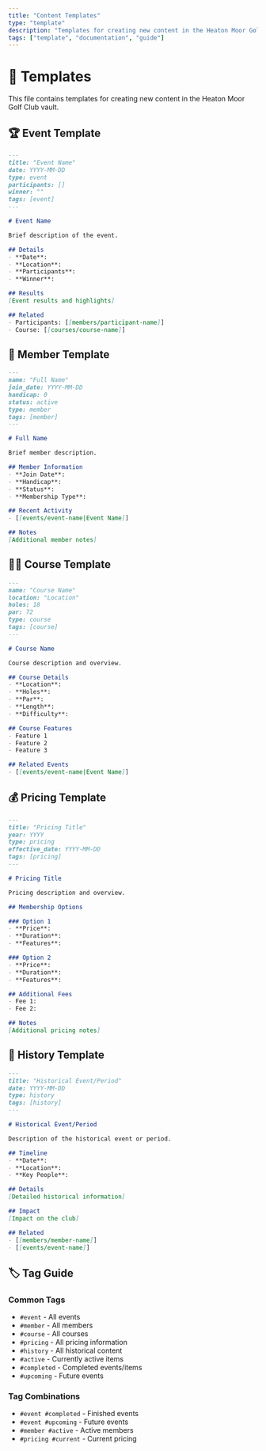 ```yaml
---
title: "Content Templates"
type: "template"
description: "Templates for creating new content in the Heaton Moor Golf Club vault"
tags: ["template", "documentation", "guide"]
---
```


# 📝 Templates

This file contains templates for creating new content in the Heaton Moor Golf Club vault.

## 🏆 Event Template

```markdown
---
title: "Event Name"
date: YYYY-MM-DD
type: event
participants: []
winner: ""
tags: [event]
---

# Event Name

Brief description of the event.

## Details
- **Date**: 
- **Location**: 
- **Participants**: 
- **Winner**: 

## Results
[Event results and highlights]

## Related
- Participants: [[members/participant-name]]
- Course: [[courses/course-name]]
```

## 👥 Member Template

```markdown
---
name: "Full Name"
join_date: YYYY-MM-DD
handicap: 0
status: active
type: member
tags: [member]
---

# Full Name

Brief member description.

## Member Information
- **Join Date**: 
- **Handicap**: 
- **Status**: 
- **Membership Type**: 

## Recent Activity
- [[events/event-name|Event Name]]

## Notes
[Additional member notes]
```

## 🏌️‍♂️ Course Template

```markdown
---
name: "Course Name"
location: "Location"
holes: 18
par: 72
type: course
tags: [course]
---

# Course Name

Course description and overview.

## Course Details
- **Location**: 
- **Holes**: 
- **Par**: 
- **Length**: 
- **Difficulty**: 

## Course Features
- Feature 1
- Feature 2
- Feature 3

## Related Events
- [[events/event-name|Event Name]]
```

## 💰 Pricing Template

```markdown
---
title: "Pricing Title"
year: YYYY
type: pricing
effective_date: YYYY-MM-DD
tags: [pricing]
---

# Pricing Title

Pricing description and overview.

## Membership Options

### Option 1
- **Price**: 
- **Duration**: 
- **Features**: 

### Option 2
- **Price**: 
- **Duration**: 
- **Features**: 

## Additional Fees
- Fee 1: 
- Fee 2: 

## Notes
[Additional pricing notes]
```

## 📖 History Template

```markdown
---
title: "Historical Event/Period"
date: YYYY-MM-DD
type: history
tags: [history]
---

# Historical Event/Period

Description of the historical event or period.

## Timeline
- **Date**: 
- **Location**: 
- **Key People**: 

## Details
[Detailed historical information]

## Impact
[Impact on the club]

## Related
- [[members/member-name]]
- [[events/event-name]]
```

## 🏷️ Tag Guide

### Common Tags
- `#event` - All events
- `#member` - All members
- `#course` - All courses
- `#pricing` - All pricing information
- `#history` - All historical content
- `#active` - Currently active items
- `#completed` - Completed events/items
- `#upcoming` - Future events

### Tag Combinations
- `#event #completed` - Finished events
- `#event #upcoming` - Future events
- `#member #active` - Active members
- `#pricing #current` - Current pricing 